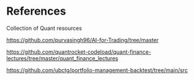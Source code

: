# References
Collection of Quant resources

https://github.com/purvasingh96/AI-for-Trading/tree/master

https://github.com/quantrocket-codeload/quant-finance-lectures/tree/master/quant_finance_lectures

https://github.com/ubctg/portfolio-management-backtest/tree/main/src
